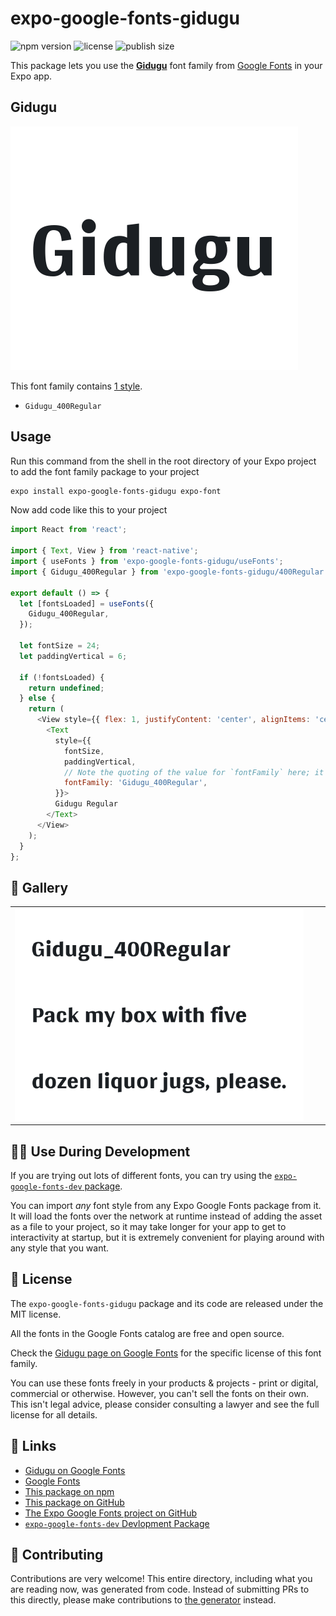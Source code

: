 # expo-google-fonts-gidugu

![npm version](https://flat.badgen.net/npm/v/expo-google-fonts-gidugu)
![license](https://flat.badgen.net/github/license/expo/google-fonts)
![publish size](https://flat.badgen.net/packagephobia/install/expo-google-fonts-gidugu)

This package lets you use the [**Gidugu**](https://fonts.google.com/specimen/Gidugu) font family from [Google Fonts](https://fonts.google.com/) in your Expo app.

## Gidugu

![Gidugu](./font-family.png)

This font family contains [1 style](#-gallery).

- `Gidugu_400Regular`

## Usage

Run this command from the shell in the root directory of your Expo project to add the font family package to your project
```sh
expo install expo-google-fonts-gidugu expo-font
```

Now add code like this to your project
```js
import React from 'react';

import { Text, View } from 'react-native';
import { useFonts } from 'expo-google-fonts-gidugu/useFonts';
import { Gidugu_400Regular } from 'expo-google-fonts-gidugu/400Regular';

export default () => {
  let [fontsLoaded] = useFonts({
    Gidugu_400Regular,
  });

  let fontSize = 24;
  let paddingVertical = 6;

  if (!fontsLoaded) {
    return undefined;
  } else {
    return (
      <View style={{ flex: 1, justifyContent: 'center', alignItems: 'center' }}>
        <Text
          style={{
            fontSize,
            paddingVertical,
            // Note the quoting of the value for `fontFamily` here; it expects a string!
            fontFamily: 'Gidugu_400Regular',
          }}>
          Gidugu Regular
        </Text>
      </View>
    );
  }
};

```

## 🔡 Gallery


||||
|-|-|-|
|![Gidugu_400Regular](.//400Regular/Gidugu_400Regular.ttf.png)||||


## 👩‍💻 Use During Development

If you are trying out lots of different fonts, you can try using the [`expo-google-fonts-dev` package](https://github.com/freeboub/google-fonts/tree/master/font-packages/dev#readme).

You can import *any* font style from any Expo Google Fonts package from it. It will load the fonts
over the network at runtime instead of adding the asset as a file to your project, so it may take longer
for your app to get to interactivity at startup, but it is extremely convenient
for playing around with any style that you want.

## 📖 License

The `expo-google-fonts-gidugu` package and its code are released under the MIT license.

All the fonts in the Google Fonts catalog are free and open source.

Check the [Gidugu page on Google Fonts](https://fonts.google.com/specimen/Gidugu) for the specific license of this font family.

You can use these fonts freely in your products & projects - print or digital, commercial or otherwise. However, you can't sell the fonts on their own. This isn't legal advice, please consider consulting a lawyer and see the full license for all details.

## 🔗 Links

- [Gidugu on Google Fonts](https://fonts.google.com/specimen/Gidugu)
- [Google Fonts](https://fonts.google.com/)
- [This package on npm](https://www.npmjs.com/package/expo-google-fonts-gidugu)
- [This package on GitHub](https://github.com/freeboub/google-fonts/tree/master/font-packages/gidugu)
- [The Expo Google Fonts project on GitHub](https://github.com/freeboub/google-fonts)
- [`expo-google-fonts-dev` Devlopment Package](https://github.com/freeboub/google-fonts/tree/master/font-packages/dev)

## 🤝 Contributing

Contributions are very welcome! This entire directory, including what you are reading now, was generated from code. Instead of submitting PRs to this directly, please make contributions to [the generator](https://github.com/freeboub/google-fonts/tree/master/packages/generator) instead.
